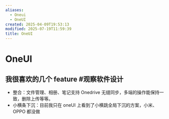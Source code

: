 ```yaml
---
aliases:
  - Oneui
  - OneUI
created: 2025-04-09T19:53:13
modified: 2025-07-19T11:59:39
title: OneUI
---
```


# OneUI

## 我很喜欢的几个 feature #观察软件设计

- 整合：文件管理、相册、笔记支持 Onedrive 无缝同步，多端的操作能保持一致，删除上传等等。
- 小横条下沉：目前我只在 oneUI 上看到了小横跳全局下沉的方案，小米、OPPO 都没做
